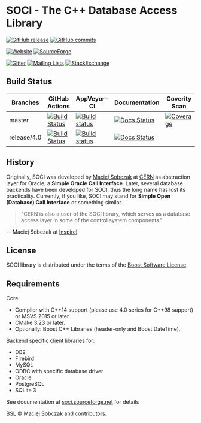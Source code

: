 # SOCI - The C++ Database Access Library

[![GitHub release](https://img.shields.io/github/tag/SOCI/soci.svg)](https://github.com/SOCI/soci/releases/tag/v4.0.3)
[![GitHub commits](https://img.shields.io/github/commits-since/SOCI/soci/v4.0.3.svg)](https://github.com/SOCI/soci/tree/release/4.0)

[![Website](https://img.shields.io/website-up-down-green-red/http/shields.io.svg?label=soci.sourceforge.net)](http://soci.sourceforge.net)
[![SourceForge](https://img.shields.io/sourceforge/dm/soci.svg)](https://sourceforge.net/projects/soci/files/)

[![Gitter](https://img.shields.io/gitter/room/SOCI/soci.svg)](https://gitter.im/SOCI/soci)
[![Mailing Lists](https://img.shields.io/badge/mailing--lists-ok-yellowgreen.svg)](https://sourceforge.net/p/soci/mailman/)
[![StackExchange](https://img.shields.io/stackexchange/stackoverflow/t/soci.svg)](https://stackoverflow.com/questions/tagged/soci)

## Build Status

| Branches    | GitHub Actions | AppVeyor-CI | Documentation | Coverity Scan  |
|-------------|----------------|-------------|---------------|----------------|
| master      | [![Build Status](https://github.com/SOCI/soci/actions/workflows/ci.yml/badge.svg)](https://github.com/SOCI/soci/actions) | [![Build status](https://ci.appveyor.com/api/projects/status/dtp5mvbeyu9aqupr/branch/master?svg=true)](https://ci.appveyor.com/project/SOCI/soci/branch/master) | [![Docs Status](https://circleci.com/gh/SOCI/soci/tree/master.svg?style=svg&circle-token=5d31c692ed5fcffa5c5fc6b7fe2257b34d78f3c9)](https://circleci.com/gh/SOCI/soci/tree/master) | [![Coverage](https://scan.coverity.com/projects/6581/badge.svg)](https://scan.coverity.com/projects/soci-soci) |
| release/4.0 | [![Build Status](https://github.com/SOCI/soci/actions/workflows/ci.yml/badge.svg?branch=release/4.0)](https://github.com/SOCI/soci/actions) | [![Build status](https://ci.appveyor.com/api/projects/status/dtp5mvbeyu9aqupr/branch/release/4.0?svg=true)](https://ci.appveyor.com/project/SOCI/soci/branch/release/4.0) | [![Docs Status](https://circleci.com/gh/SOCI/soci/tree/release%2F4.0.svg?style=svg&circle-token=5d31c692ed5fcffa5c5fc6b7fe2257b34d78f3c9)](https://circleci.com/gh/SOCI/soci/tree/release%2F4.0) | |

## History

Originally, SOCI was developed by [Maciej Sobczak](http://www.msobczak.com/)
at [CERN](http://www.cern.ch/) as abstraction layer for Oracle,
a **Simple Oracle Call Interface**.
Later, several database backends have been developed for SOCI,
thus the long name has lost its practicality.
Currently, if you like, SOCI may stand for **Simple Open (Database) Call Interface**
or something similar.

> "CERN is also a user of the SOCI library, which serves as a database access
> layer in some of the control system components."

-- Maciej Sobczak at [Inspirel](http://www.inspirel.com/users.html)

## License

SOCI library is distributed under the terms of the [Boost Software License](http://www.boost.org/LICENSE_1_0.txt).

## Requirements

Core:

* Compiler with C++14 support (please use 4.0 series for C++98 support) or MSVS 2015 or later.
* CMake 3.23 or later.
* Optionally: Boost C++ Libraries (header-only and Boost.DateTime).

Backend specific client libraries for:

* DB2
* Firebird
* MySQL
* ODBC with specific database driver
* Oracle
* PostgreSQL
* SQLite 3

See documentation at [soci.sourceforge.net](http://soci.sourceforge.net) for details

[BSL](http://www.boost.org/LICENSE_1_0.txt) &copy;
[Maciej Sobczak](http://github.com/msobczak) and [contributors](https://github.com/SOCI/soci/graphs/contributors).
